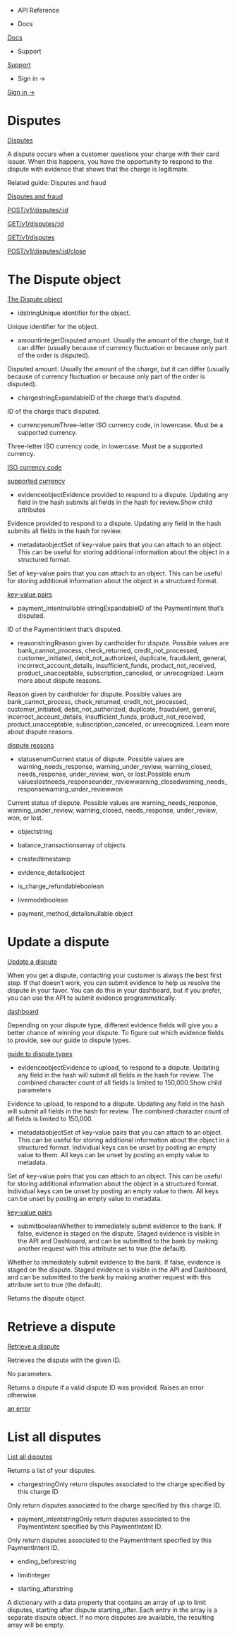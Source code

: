 - API Reference

- Docs

[Docs](/)

- Support

[Support](https://support.stripe.com)

- Sign in →

[Sign in →](https://dashboard.stripe.com/login)

# Disputes

[Disputes](/api/disputes)

A dispute occurs when a customer questions your charge with their card issuer. When this happens, you have the opportunity to respond to the dispute with evidence that shows that the charge is legitimate.

Related guide: Disputes and fraud

[Disputes and fraud](/disputes)

[POST/v1/disputes/:id](/api/disputes/update)

[GET/v1/disputes/:id](/api/disputes/retrieve)

[GET/v1/disputes](/api/disputes/list)

[POST/v1/disputes/:id/close](/api/disputes/close)

# The Dispute object

[The Dispute object](/api/disputes/object)

- idstringUnique identifier for the object.

Unique identifier for the object.

- amountintegerDisputed amount. Usually the amount of the charge, but it can differ (usually because of currency fluctuation or because only part of the order is disputed).

Disputed amount. Usually the amount of the charge, but it can differ (usually because of currency fluctuation or because only part of the order is disputed).

- chargestringExpandableID of the charge that’s disputed.

ID of the charge that’s disputed.

- currencyenumThree-letter ISO currency code, in lowercase. Must be a supported currency.

Three-letter ISO currency code, in lowercase. Must be a supported currency.

[ISO currency code](https://www.iso.org/iso-4217-currency-codes.html)

[supported currency](https://stripe.com/docs/currencies)

- evidenceobjectEvidence provided to respond to a dispute. Updating any field in the hash submits all fields in the hash for review.Show child attributes

Evidence provided to respond to a dispute. Updating any field in the hash submits all fields in the hash for review.

- metadataobjectSet of key-value pairs that you can attach to an object. This can be useful for storing additional information about the object in a structured format.

Set of key-value pairs that you can attach to an object. This can be useful for storing additional information about the object in a structured format.

[key-value pairs](/api/metadata)

- payment_intentnullable stringExpandableID of the PaymentIntent that’s disputed.

ID of the PaymentIntent that’s disputed.

- reasonstringReason given by cardholder for dispute. Possible values are bank_cannot_process, check_returned, credit_not_processed, customer_initiated, debit_not_authorized, duplicate, fraudulent, general, incorrect_account_details, insufficient_funds, product_not_received, product_unacceptable, subscription_canceled, or unrecognized. Learn more about dispute reasons.

Reason given by cardholder for dispute. Possible values are bank_cannot_process, check_returned, credit_not_processed, customer_initiated, debit_not_authorized, duplicate, fraudulent, general, incorrect_account_details, insufficient_funds, product_not_received, product_unacceptable, subscription_canceled, or unrecognized. Learn more about dispute reasons.

[dispute reasons](/disputes/categories)

- statusenumCurrent status of dispute. Possible values are warning_needs_response, warning_under_review, warning_closed, needs_response, under_review, won, or lost.Possible enum valueslostneeds_responseunder_reviewwarning_closedwarning_needs_responsewarning_under_reviewwon

Current status of dispute. Possible values are warning_needs_response, warning_under_review, warning_closed, needs_response, under_review, won, or lost.

- objectstring

- balance_transactionsarray of objects

- createdtimestamp

- evidence_detailsobject

- is_charge_refundableboolean

- livemodeboolean

- payment_method_detailsnullable object

# Update a dispute

[Update a dispute](/api/disputes/update)

When you get a dispute, contacting your customer is always the best first step. If that doesn’t work, you can submit evidence to help us resolve the dispute in your favor. You can do this in your dashboard, but if you prefer, you can use the API to submit evidence programmatically.

[dashboard](https://dashboard.stripe.com/disputes)

Depending on your dispute type, different evidence fields will give you a better chance of winning your dispute. To figure out which evidence fields to provide, see our guide to dispute types.

[guide to dispute types](/disputes/categories)

- evidenceobjectEvidence to upload, to respond to a dispute. Updating any field in the hash will submit all fields in the hash for review. The combined character count of all fields is limited to 150,000.Show child parameters

Evidence to upload, to respond to a dispute. Updating any field in the hash will submit all fields in the hash for review. The combined character count of all fields is limited to 150,000.

- metadataobjectSet of key-value pairs that you can attach to an object. This can be useful for storing additional information about the object in a structured format. Individual keys can be unset by posting an empty value to them. All keys can be unset by posting an empty value to metadata.

Set of key-value pairs that you can attach to an object. This can be useful for storing additional information about the object in a structured format. Individual keys can be unset by posting an empty value to them. All keys can be unset by posting an empty value to metadata.

[key-value pairs](/api/metadata)

- submitbooleanWhether to immediately submit evidence to the bank. If false, evidence is staged on the dispute. Staged evidence is visible in the API and Dashboard, and can be submitted to the bank by making another request with this attribute set to true (the default).

Whether to immediately submit evidence to the bank. If false, evidence is staged on the dispute. Staged evidence is visible in the API and Dashboard, and can be submitted to the bank by making another request with this attribute set to true (the default).

Returns the dispute object.

# Retrieve a dispute

[Retrieve a dispute](/api/disputes/retrieve)

Retrieves the dispute with the given ID.

No parameters.

Returns a dispute if a valid dispute ID was provided. Raises an error otherwise.

[an error](#errors)

# List all disputes

[List all disputes](/api/disputes/list)

Returns a list of your disputes.

- chargestringOnly return disputes associated to the charge specified by this charge ID.

Only return disputes associated to the charge specified by this charge ID.

- payment_intentstringOnly return disputes associated to the PaymentIntent specified by this PaymentIntent ID.

Only return disputes associated to the PaymentIntent specified by this PaymentIntent ID.

- ending_beforestring

- limitinteger

- starting_afterstring

A dictionary with a data property that contains an array of up to limit disputes, starting after dispute starting_after. Each entry in the array is a separate dispute object. If no more disputes are available, the resulting array will be empty.
